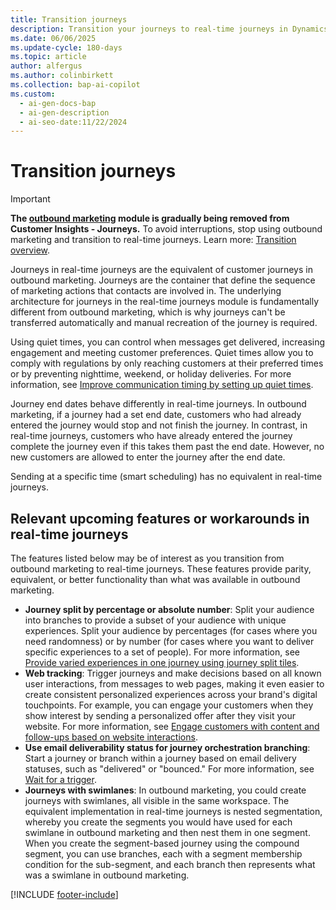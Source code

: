 ```yaml
---
title: Transition journeys
description: Transition your journeys to real-time journeys in Dynamics 365 Customer Insights - Journeys. Follow our guide to ensure a smooth transition.
ms.date: 06/06/2025
ms.update-cycle: 180-days
ms.topic: article
author: alfergus
ms.author: colinbirkett
ms.collection: bap-ai-copilot
ms.custom:
  - ai-gen-docs-bap
  - ai-gen-description
  - ai-seo-date:11/22/2024
---
```


# Transition journeys

> [!IMPORTANT]
> **The [outbound marketing](user-guide.md) module is gradually being removed from Customer Insights - Journeys.** To avoid interruptions, stop using outbound marketing and transition to real-time journeys. Learn more: [Transition overview](transition-overview.md).

Journeys in real-time journeys are the equivalent of customer journeys in outbound marketing. Journeys are the container that define the sequence of marketing actions that contacts are involved in. The underlying architecture for journeys in the real-time journeys module is fundamentally different from outbound marketing, which is why journeys can't be transferred automatically and manual recreation of the journey is required.

Using quiet times, you can control when messages get delivered, increasing engagement and meeting customer preferences. Quiet times allow you to comply with regulations by only reaching customers at their preferred times or by preventing nighttime, weekend, or holiday deliveries. For more information, see [Improve communication timing by setting up quiet times](real-time-marketing-quiet-times.md).

Journey end dates behave differently in real-time journeys. In outbound marketing, if a journey had a set end date, customers who had already entered the journey would stop and not finish the journey. In contrast, in real-time journeys, customers who have already entered the journey complete the journey even if this takes them past the end date. However, no new customers are allowed to enter the journey after the end date.
 
Sending at a specific time (smart scheduling) has no equivalent in real-time journeys. 

## Relevant upcoming features or workarounds in real-time journeys

The features listed below may be of interest as you transition from outbound marketing to real-time journeys. These features provide parity, equivalent, or better functionality than what was available in outbound marketing.

- **Journey split by percentage or absolute number**: Split your audience into branches to provide a subset of your audience with unique experiences. Split your audience by percentages (for cases where you need randomness) or by number (for cases where you want to deliver specific experiences to a set of people). For more information, see [Provide varied experiences in one journey using journey split tiles](/dynamics365/release-plan/2023wave2/marketing/dynamics365-marketing/provide-varied-experiences-one-journey-using-journey-split-tiles).
- **Web tracking**: Trigger journeys and make decisions based on all known user interactions, from messages to web pages, making it even easier to create consistent personalized experiences across your brand's digital touchpoints. For example, you can engage your customers when they show interest by sending a personalized offer after they visit your website. For more information, see [Engage customers with content and follow-ups based on website interactions](/dynamics365/release-plan/2023wave2/marketing/dynamics365-marketing/engage-customers-content-follow-ups-based-website-interactions).
- **Use email deliverability status for journey orchestration branching**: Start a journey or branch within a journey based on email delivery statuses, such as "delivered" or "bounced." For more information, see [Wait for a trigger](add-action.md#wait-for-a-trigger).
- **Journeys with swimlanes**: In outbound marketing, you could create journeys with swimlanes, all visible in the same workspace. The equivalent implementation in real-time journeys is nested segmentation, whereby you create the segments you would have used for each swimlane in outbound marketing and then nest them in one segment. When you create the segment-based journey using the compound segment, you can use branches, each with a segment membership condition for the sub-segment, and each branch then represents what was a swimlane in outbound marketing.

[!INCLUDE [footer-include](./includes/footer-banner.md)]
